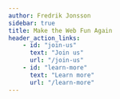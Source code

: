```yaml
---
author: Fredrik Jonsson
sidebar: true
title: Make the Web Fun Again
header_action_links:
    - id: "join-us"
      text: "Join us"
      url: "/join-us"
    - id: "learn-more"
      text: "Learn more"
      url: "/learn-more"
---
```

